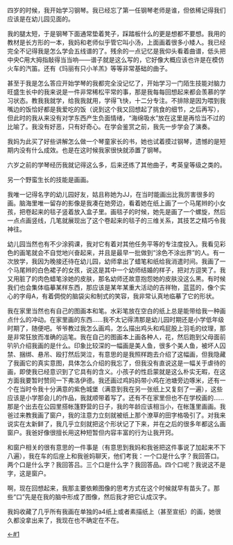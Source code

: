 四岁的时候，我开始学习钢琴。我已经忘了第一任钢琴老师是谁，但依稀记得我们应该是在幼儿园见面的。

我的腿太短，于是钢琴下面通常垫着凳子，踩踏板什么的更是想都不要想。我用的教材是长方形的一本，我妈和老师似乎管它叫小汤，上面画着很多小矮人。我已经完全不记得我是怎么学会五线谱的了。残余的一点记忆是我仰头看着曲谱，低头把中央C用大拇指敲得当当响——谱子就是这么写的，它好像大概应该也许是在模仿火车的汽笛。还有《玛丽有只小羊羔》等等非常基础的曲子。

甚至于我是怎么答应开始学琴的我都完全没记忆了，开始学习一门陌生技能对脑力旺盛生长中的我来说是一件非常稀松平常的事，那是我每每回想起来都会羡慕的学习状态。教我我就学，给我我就用，学得飞快，十二分专注。不排除是因为喂到我嘴边的饭恰好都是我爱吃的饭（说到这个我又回想起了挑食的细节，之后再写），但此时的我从来没有对学东西产生负面情绪，“海绵吸水”放在这里是再恰当不过的比喻了。我没有好恶，只有好奇心。在学会鉴赏之前，我先一步学会了演奏。

我妈为此买了好些讲解怎么做一个琴童家长的书，她也试着摸过钢琴，遗憾的是短期内没有什么成效。也是在这时候我家很快就添置了钢琴。

六岁之前的学琴经历我就记得这么多，后来还练了其他曲子，考英皇等级之类的。

另一个野蛮生长的技能是画画。

我唯一记得名字的幼儿园好友，姑且称她为JJ，在当时能画出比我厉害很多的画。脑海里唯一留存的影像是我凑在她旁边，看着她在纸上画了一个马尾辫的小女孩，把卷起来的毯子竖着放入盒子里。画毯子的时候，她先是画了一个螺旋，然后一点点画竖线，几笔就展现出了这个卷起来的毯子的三维关系，其技艺之精巧令我神往。

幼儿园当然也有不少涂鸦课，我对它有着对其他任务平等的专注度投入。我看见彩色的画笔就会不自觉地兴奋起来，并且是最早一批做到“涂色不涂出界”的人。有一次放学，我因为晚接还待在幼儿园，幼师拿出了蜡笔和纸给我消遣时间。我画了一个马尾辫的白色裙子的女孩，说这是其中一个幼师结婚的样子，把对方逗笑了。我又用脏了的肉色蜡笔涂她的皮肤，那名幼师还故意抱怨她的皮肤没这么黑。有时候我们也会集体临摹某样东西，那应该是某年某重大活动的吉祥物，蓝蓝的，像个实心的字母A，有着倜傥的脑袋尖和制式的笑容，我非常认真地临摹了它的形状。

我在家里当然也有自己的图画本和笔。水彩笔放在空白的纸上总是能带给我一种画点什么的冲动。在家里画的东西……我不太记得清那是幼儿园时期还是小学低年级时期了，随便吧。爷爷教过我怎么画鸡，怎么描出鸡头和鸡屁股上羽毛的纹理，那是非常狂放而准确的运笔。我在自己的图画本上画各种人，花，然后跑到父母面前叭叭介绍我画的是什么。印象比较深的一幅画是美人鱼，很多个美人鱼，被坏人囚禁、捆绑、悬吊、殴打然后哭泣，有意思的是我照样跑去介绍了这幅画，但我隐藏了我画它的真实意图，具体怎么介绍的我忘了，但我没有直说这是一幅关于虐待的画，即使我已经意识到了它具有的含义。小孩子的性启蒙就是这么朴实无暇，在这方面我要暂时赞同一下弗洛伊德。我还画过鸡妈妈带小鸡在池塘旁边啄米，还有一个在当时令我十分满意的紫色城堡（满意到我在另一张纸上又复刻了一遍），这些应该是小学那会儿的作品，我就顺带着写了。还有不在家里但也不在学校画的……那是个出去在公园里搭帐篷野营的日子，我的年龄应该相当小，在帐篷里画画。我爸过来教我画了窗户，我的注意力立刻就被纸上那个潦草的田字格吸引了。对我来说实在太新鲜了，我几乎立刻就把这个形状记了下来，并在之后的很多年都这么画窗户。我爸好像很擅长用这种短暂但内容丰富的行为让我开窍。

和窗户相关的很有意思的一件事是（有意思到我妈和我爸把这件事说了加起来不下八遍），我在车的后座上和我爸妈聊天，他们考我：一个口是什么字？我回答口。两个口是什么字？我回答吕。三个口是什么字？我回答品。四个口呢？我说这不是字，这是窗户。

啊，现在回想起来，我那主要依赖图像的思考方式在这个时候就早有苗头了。那些“口”先是在我的脑中形成了图像，然后我才把它认成汉字。

我妈收藏了几乎所有我画在单独的a4纸上或者素描纸上（甚至宣纸）的画，她很久都没拿出来了，我现在也不确定在不在。

[<-#1](https://carbonmeteor.github.io/post/%25231%2520-you-er-%E2%80%A6%E2%80%A6-yuan.html)